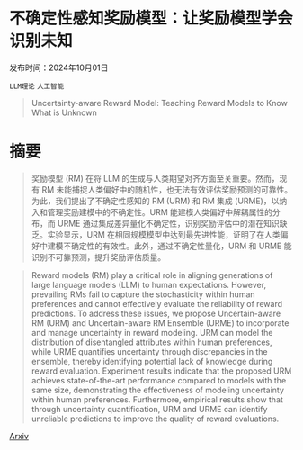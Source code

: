 # 不确定性感知奖励模型：让奖励模型学会识别未知

发布时间：2024年10月01日

`LLM理论` `人工智能`

> Uncertainty-aware Reward Model: Teaching Reward Models to Know What is Unknown

# 摘要

> 奖励模型 (RM) 在将 LLM 的生成与人类期望对齐方面至关重要。然而，现有 RM 未能捕捉人类偏好中的随机性，也无法有效评估奖励预测的可靠性。为此，我们提出了不确定性感知的 RM (URM) 和 RM 集成 (URME)，以纳入和管理奖励建模中的不确定性。URM 能建模人类偏好中解耦属性的分布，而 URME 通过集成差异量化不确定性，识别奖励评估中的潜在知识缺乏。实验显示，URM 在相同规模模型中达到最先进性能，证明了在人类偏好中建模不确定性的有效性。此外，通过不确定性量化，URM 和 URME 能识别不可靠预测，提升奖励评估质量。

> Reward models (RM) play a critical role in aligning generations of large language models (LLM) to human expectations. However, prevailing RMs fail to capture the stochasticity within human preferences and cannot effectively evaluate the reliability of reward predictions. To address these issues, we propose Uncertain-aware RM (URM) and Uncertain-aware RM Ensemble (URME) to incorporate and manage uncertainty in reward modeling. URM can model the distribution of disentangled attributes within human preferences, while URME quantifies uncertainty through discrepancies in the ensemble, thereby identifying potential lack of knowledge during reward evaluation. Experiment results indicate that the proposed URM achieves state-of-the-art performance compared to models with the same size, demonstrating the effectiveness of modeling uncertainty within human preferences. Furthermore, empirical results show that through uncertainty quantification, URM and URME can identify unreliable predictions to improve the quality of reward evaluations.

[Arxiv](https://arxiv.org/abs/2410.00847)
